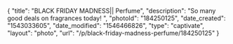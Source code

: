 {
    "title": "BLACK FRIDAY MADNESS|| Perfume",
    "description": "So many good deals on fragrances today! ",
    "photoId": "184250125",
    "date_created": "1543033605",
    "date_modified": "1546466826",
    "type": "captivate",
    "layout": "photo",
    "url": "\/p\/black-friday-madness-perfume\/184250125"
}